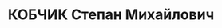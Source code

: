 ---
title: КОБЧИК Степан Михайлович
description: 'Род. в 1905, с. Квасниково, русский, обр.: незаконченное среднее, бывший
  член ВКП(б). Проживал: ст. Невинномысская. Зав. учебным комбинатом.

  Арестован 23.08.1937. Приговор: ВМН. Расстрелян'
---